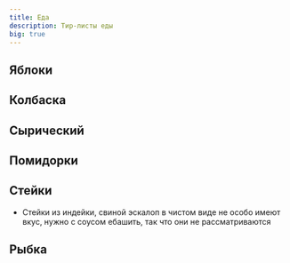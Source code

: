 ```yaml
---
title: Еда
description: Тир-листы еды
big: true
---
```


## Яблоки

<tier-list>
<template #a>Пинк Леди</template>
<template #b>Гренни Смит</template>
<template #c>Голден · Спартан · Чемпион · Черный принц</template>
<template #d> </template>
<template #e>Гала · Ред Чиф</template>
<template #f>Золото Азии</template>
</tier-list>

## Колбаска

<tier-list>
<template #b>Сервелат · Прошутто · Палермо</template>
<template #c>Докторская</template>
</tier-list>

## Сырический

<tier-list>
<template #a>Сливочный · Ламбер</template>
<template #b>Легкий · Голландский · Тильзитер</template>
<template #c></template>
</tier-list>

## Помидорки

<tier-list>
<template #b>Бархатный мед</template>
<template #c>Черри · Бычье сердце · Розовые</template>
<template #d>Конфетто · Пинк Парадайз</template>
</tier-list>

## Стейки

<tier-list>
<template #а>Рибай</template>
<template #b>Шейка</template>
<template #d>Рамп</template>
</tier-list>

- Стейки из индейки, свиной эскалоп в чистом виде не особо имеют вкус, нужно с соусом ебашить, так что они не
  рассматриваются

## Рыбка

<tier-list>
<template #b>Тунец</template>
<template #c>Минтай</template>
</tier-list>


